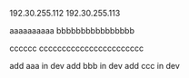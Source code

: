 192.30.255.112 
192.30.255.113

aaaaaaaaaa
bbbbbbbbbbbbbbbb


cccccc ccccccccccccccccccccccc

add aaa in dev
add bbb in dev
add ccc in dev
